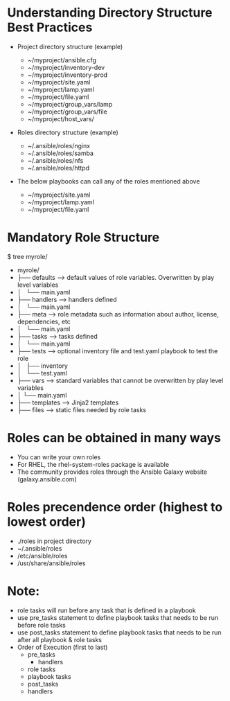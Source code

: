 # Understanding Directory Structure Best Practices
-  Project directory structure (example)
   - ~/myproject/ansible.cfg
   - ~/myproject/inventory-dev
   - ~/myproject/inventory-prod
   - ~/myproject/site.yaml
   - ~/myproject/lamp.yaml
   - ~/myproject/file.yaml
   - ~/myproject/group_vars/lamp
   - ~/myproject/group_vars/file
   - ~/myproject/host_vars/<host>

-  Roles directory structure (example)
   - ~/.ansible/roles/nginx
   - ~/.ansible/roles/samba
   - ~/.ansible/roles/nfs
   - ~/.ansible/roles/httpd

-  The below playbooks can call any of the roles mentioned above
   - ~/myproject/site.yaml
   - ~/myproject/lamp.yaml
   - ~/myproject/file.yaml

# Mandatory Role Structure
$ tree myrole/
- myrole/
- ├── defaults --> default values of role variables. Overwritten by play level variables
- │   └── main.yaml
- ├── handlers --> handlers defined
- │   └── main.yaml
- ├── meta --> role metadata such as information about author, license, dependencies, etc
- │   └── main.yaml
- ├── tasks --> tasks defined
- │   └── main.yaml
- ├── tests --> optional inventory file and test.yaml playbook to test the role
- │   ├── inventory
- │   └── test.yaml
- ├── vars --> standard variables that cannot be overwritten by play level variables
- │   └── main.yaml
- ├── templates --> Jinja2 templates
- ├── files --> static files needed by role tasks

# Roles can be obtained in many ways
- You can write your own roles
- For RHEL, the rhel-system-roles package is available
- The community provides roles through the Ansible Galaxy website (galaxy.ansible.com)

# Roles precendence order (highest to lowest order)
- ./roles in project directory
- ~/.ansible/roles 
- /etc/ansible/roles
- /usr/share/ansible/roles

# Note:
- role tasks will run before any task that is defined in a playbook
- use pre_tasks statement to define playbook tasks that needs to be run before role tasks
- use post_tasks statement to define playbook tasks that needs to be run after all playbook & role tasks
- Order of Execution (first to last)
  - pre_tasks
    - handlers
  - role tasks
  - playbook tasks
  - post_tasks
  - handlers



